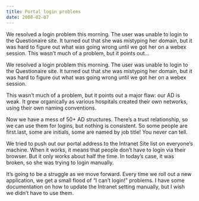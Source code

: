 ```yaml
---
title: Portal login problems
date: 2008-02-07
---
```


We resolved a login problem this morning. The user was unable to login to the Questionaire site. It turned out that she was mistyping her domain, but it was hard to figure out what was going wrong until we got her on a webex session. This wasn’t much of a problem, but it points out…


<!-- end -->

We resolved a login problem this morning. The user was unable to login to the Questionaire site. It turned out that she was mistyping her domain, but it was hard to figure out what was going wrong until we got her on a webex session.

This wasn’t much of a problem, but it points out a major flaw: our AD is weak. It grew organically as various hospitals created their own networks, using their own naming conventions. 

Now we have a mess of 50+ AD structures. There’s a trust relationship, so we can use them for logins, but nothing is consistent. So some people are first.last, some are initials, some are named by job title! You never can tell.

We tried to push out our portal address to the Intranet Site list on everyone’s machine. When it works, it means that people don’t have to login via their browser. But it only works about half the time. In today’s case, it was broken, so she was trying to login manually.

It’s going to be a struggle as we move forward. Every time we roll out a new application, we get a small flood of “I can’t login!” problems. I have some documentation on how to update the Intranet setting manually, but I wish we didn’t have to use them.

